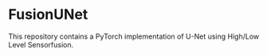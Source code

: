 # FusionUNet
This repository contains a PyTorch implementation of U-Net using High/Low Level Sensorfusion.
